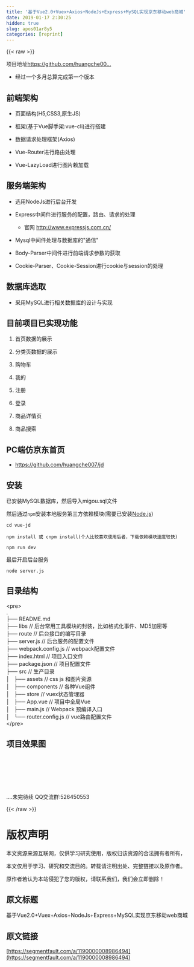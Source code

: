 ```yaml
---
title: '基于Vue2.0+Vuex+Axios+NodeJs+Express+MySQL实现京东移动web商城' 
date: 2019-01-17 2:30:25
hidden: true
slug: apos01ar8y5
categories: [reprint]
---
```


{{< raw >}}

                    
<p>项目地址<a href="https://github.com/huangche007/vue-jd" rel="nofollow noreferrer" target="_blank"></a><a href="https://github.com/huangche007/vue-jd" rel="nofollow noreferrer" target="_blank">https://github.com/huangche00...</a></p>
<ul><li><p>经过一个多月总算完成第一个版本</p></li></ul>
<h2 id="articleHeader0">前端架构</h2>
<ul>
<li><p>页面结构(H5,CSS3,原生JS)</p></li>
<li><p>框架(基于Vue脚手架:vue-cli)进行搭建</p></li>
<li><p>数据请求处理框架(Axios)</p></li>
<li><p>Vue-Router进行路由处理</p></li>
<li><p>Vue-LazyLoad进行图片赖加载</p></li>
</ul>
<h2 id="articleHeader1">服务端架构</h2>
<ul>
<li><p>选用NodeJs进行后台开发</p></li>
<li>
<p>Express中间件进行服务的配置，路由、请求的处理</p>
<ul><li><p>官网 <a href="http://www.expressjs.com.cn/" rel="nofollow noreferrer" target="_blank">http://www.expressjs.com.cn/</a></p></li></ul>
</li>
<li><p>Mysql中间件处理与数据库的"通信"</p></li>
<li><p>Body-Parser中间件进行前端请求参数的获取</p></li>
<li><p>Cookie-Parser、Cookie-Session进行cookie与session的处理</p></li>
</ul>
<h2 id="articleHeader2">数据库选取</h2>
<ul><li><p>采用MySQL进行相关数据库的设计与实现</p></li></ul>
<h2 id="articleHeader3">目前项目已实现功能</h2>
<ol>
<li><p>首页数据的展示</p></li>
<li><p>分类页数据的展示</p></li>
<li><p>购物车</p></li>
<li><p>我的</p></li>
<li><p>注册</p></li>
<li><p>登录</p></li>
<li><p>商品详情页</p></li>
<li><p>商品搜索</p></li>
</ol>
<h2 id="articleHeader4">PC端仿京东首页</h2>
<ul><li><p><a href="https://github.com/huangche007/jd" rel="nofollow noreferrer" target="_blank">https://github.com/huangche007/jd</a></p></li></ul>
<h2 id="articleHeader5">安装</h2>
<p>已安装MySQL数据库，然后导入migou.sql文件</p>
<p>然后通过<code>npm</code>安装本地服务第三方依赖模块(需要已安装<a href="https://nodejs.org/" rel="nofollow noreferrer" target="_blank">Node.js</a>)</p>
<div class="widget-codetool" style="display:none;">
      <div class="widget-codetool--inner">
      <span class="selectCode code-tool" data-toggle="tooltip" data-placement="top" title="" data-original-title="全选"></span>
      <span type="button" class="copyCode code-tool" data-toggle="tooltip" data-placement="top" data-clipboard-text="cd vue-jd" title="" data-original-title="复制"></span>
      <span type="button" class="saveToNote code-tool" data-toggle="tooltip" data-placement="top" title="" data-original-title="放进笔记"></span>
      </div>
      </div><pre class="hljs bash"><code style="word-break: break-word; white-space: initial;"><span class="hljs-built_in">cd</span> vue-jd</code></pre>
<div class="widget-codetool" style="display:none;">
      <div class="widget-codetool--inner">
      <span class="selectCode code-tool" data-toggle="tooltip" data-placement="top" title="" data-original-title="全选"></span>
      <span type="button" class="copyCode code-tool" data-toggle="tooltip" data-placement="top" data-clipboard-text="npm install 或 cnpm install(个人比较喜欢使用后者，下载依赖模块速度较快)" title="" data-original-title="复制"></span>
      <span type="button" class="saveToNote code-tool" data-toggle="tooltip" data-placement="top" title="" data-original-title="放进笔记"></span>
      </div>
      </div><pre class="hljs cmake"><code style="word-break: break-word; white-space: initial;">npm <span class="hljs-keyword">install</span> 或 cnpm <span class="hljs-keyword">install</span>(个人比较喜欢使用后者，下载依赖模块速度较快)</code></pre>
<div class="widget-codetool" style="display:none;">
      <div class="widget-codetool--inner">
      <span class="selectCode code-tool" data-toggle="tooltip" data-placement="top" title="" data-original-title="全选"></span>
      <span type="button" class="copyCode code-tool" data-toggle="tooltip" data-placement="top" data-clipboard-text="npm run dev" title="" data-original-title="复制"></span>
      <span type="button" class="saveToNote code-tool" data-toggle="tooltip" data-placement="top" title="" data-original-title="放进笔记"></span>
      </div>
      </div><pre class="hljs dockerfile"><code style="word-break: break-word; white-space: initial;">npm <span class="hljs-keyword">run</span><span class="bash"> dev</span></code></pre>
<p>最后开启后台服务</p>
<div class="widget-codetool" style="display:none;">
      <div class="widget-codetool--inner">
      <span class="selectCode code-tool" data-toggle="tooltip" data-placement="top" title="" data-original-title="全选"></span>
      <span type="button" class="copyCode code-tool" data-toggle="tooltip" data-placement="top" data-clipboard-text="node server.js" title="" data-original-title="复制"></span>
      <span type="button" class="saveToNote code-tool" data-toggle="tooltip" data-placement="top" title="" data-original-title="放进笔记"></span>
      </div>
      </div><pre class="hljs crmsh"><code style="word-break: break-word; white-space: initial;"><span class="hljs-keyword">node</span> <span class="hljs-title">server</span>.js</code></pre>
<h2 id="articleHeader6">目录结构</h2>
<p>&lt;pre&gt;<br>.<br>├── README.md           <br>├── libs                       // 后台常用工具模块的封装，比如格式化事件、MD5加密等<br>├── route                      // 后台接口的编写目录<br>├── server.js                  // 后台服务的配置文件<br>├── webpack.config.js          // webpack配置文件<br>├── index.html                 // 项目入口文件<br>├── package.json               // 项目配置文件<br>├── src                        // 生产目录<br>│&nbsp;&nbsp; ├── assets                 // css js 和图片资源<br>│&nbsp;&nbsp; ├── components             // 各种Vue组件<br>│&nbsp;&nbsp; ├── store                  // vuex状态管理器<br>│&nbsp;&nbsp; ├── App.vue                // 项目中全局Vue<br>│&nbsp;&nbsp; ├── main.js                // Webpack 预编译入口<br>│&nbsp;&nbsp; └── router.config.js    // vue路由配置文件<br>&lt;/pre&gt;</p>
<h2 id="articleHeader7">项目效果图</h2>
<p><span class="img-wrap"><img data-src="/img/remote/1460000008986497?w=1000&amp;h=800" src="https://static.alili.tech/img/remote/1460000008986497?w=1000&amp;h=800" alt="" title="" style="cursor: pointer;"></span></p>
<p><span class="img-wrap"><img data-src="/img/remote/1460000008986498?w=1000&amp;h=800" src="https://static.alili.tech/img/remote/1460000008986498?w=1000&amp;h=800" alt="" title="" style="cursor: pointer;"></span></p>
<p><span class="img-wrap"><img data-src="/img/remote/1460000008986499?w=1000&amp;h=800" src="https://static.alili.tech/img/remote/1460000008986499?w=1000&amp;h=800" alt="" title="" style="cursor: pointer;"></span></p>
<p><span class="img-wrap"><img data-src="/img/remote/1460000008986500?w=1000&amp;h=800" src="https://static.alili.tech/img/remote/1460000008986500?w=1000&amp;h=800" alt="" title="" style="cursor: pointer; display: inline;"></span></p>
<p><span class="img-wrap"><img data-src="/img/remote/1460000008986501?w=1000&amp;h=800" src="https://static.alili.tech/img/remote/1460000008986501?w=1000&amp;h=800" alt="" title="" style="cursor: pointer; display: inline;"></span></p>
<p><span class="img-wrap"><img data-src="/img/remote/1460000008986502?w=1000&amp;h=800" src="https://static.alili.tech/img/remote/1460000008986502?w=1000&amp;h=800" alt="" title="" style="cursor: pointer; display: inline;"></span></p>
<p><span class="img-wrap"><img data-src="/img/remote/1460000008986503?w=1000&amp;h=800" src="https://static.alili.tech/img/remote/1460000008986503?w=1000&amp;h=800" alt="" title="" style="cursor: pointer; display: inline;"></span></p>
<p>....未完待续 QQ交流群:526450553</p>

                
{{< /raw >}}

# 版权声明
本文资源来源互联网，仅供学习研究使用，版权归该资源的合法拥有者所有，

本文仅用于学习、研究和交流目的。转载请注明出处、完整链接以及原作者。

原作者若认为本站侵犯了您的版权，请联系我们，我们会立即删除！

## 原文标题
基于Vue2.0+Vuex+Axios+NodeJs+Express+MySQL实现京东移动web商城

## 原文链接
[https://segmentfault.com/a/1190000008986494](https://segmentfault.com/a/1190000008986494)

